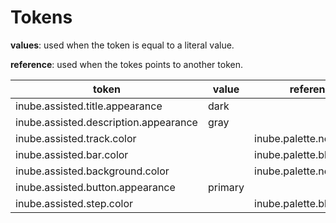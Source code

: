 # Tokens

**values**: used when the token is equal to a literal value.

**reference**: used when the tokes points to another token.

| token                                 | value   | reference                 |
| ------------------------------------- | ------- | ------------------------- |
| inube.assisted.title.appearance       | dark    |                           |
| inube.assisted.description.appearance | gray    |                           |
| inube.assisted.track.color            |         | inube.palette.neutral.n30 |
| inube.assisted.bar.color              |         | inube.palette.blue.b400   |
| inube.assisted.background.color       |         | inube.palette.neutral.n10 |
| inube.assisted.button.appearance      | primary |                           |
| inube.assisted.step.color             |         | inube.palette.blue.b400   |
